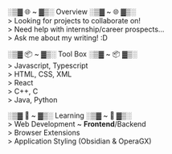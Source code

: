 ░▒▓ 🌐 ~ ▓▒░ Overview ░▒▓ ~ 🌐 ▓▒░         
\> Looking for projects to collaborate on!   
\> Need help with internship/career prospects...   
\> Ask me about my writing! :D     

░▒▓ 📦 ~ ▓▒░ Tool Box ░▒▓ ~ 📦 ▓▒░       
\> Javascript, Typescript   
\> HTML, CSS, XML   
\> React   
\> C++, C   
\> Java, Python   

░▒▓ 🌱 ~ ▓▒░ Learning ░▒▓ ~ 🌱 ▓▒░        
\> Web Development ~ **Frontend**/Backend   
\> Browser Extensions    
\> Application Styling (Obsidian & OperaGX)      
